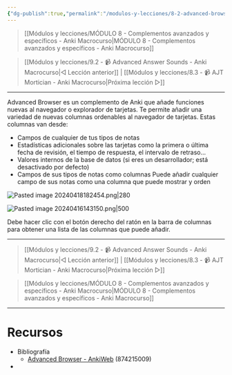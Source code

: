 ```yaml
---
{"dg-publish":true,"permalink":"/modulos-y-lecciones/8-2-advanced-browser-anki-macrocurso/","noteIcon":"","updated":"2024-05-15T22:20:33.101+02:00"}
---
```



> [[Módulos y lecciones/MÓDULO 8 - Complementos avanzados y específicos - Anki Macrocurso\|MÓDULO 8 - Complementos avanzados y específicos - Anki Macrocurso]]

> [[Módulos y lecciones/9.2 - 📹 Advanced Answer Sounds - Anki Macrocurso\|◁ Lección anterior]] | [[Módulos y lecciones/8.3 - 📹 AJT Mortician - Anki Macrocurso\|Próxima lección ▷]]

---

Advanced Browser es un complemento de Anki que añade funciones nuevas al navegador o explorador de tarjetas. Te permite añadir una variedad de nuevas columnas ordenables al navegador de tarjetas. Estas columnas van desde:

- Campos de cualquier de tus tipos de notas
- Estadísticas adicionales sobre las tarjetas como la primera o última fecha de revisión, el tiempo de respuesta, el intervalo de retraso...
- Valores internos de la base de datos (si eres un desarrollador; está desactivado por defecto)
 - Campos de sus tipos de notas como columnas Puede añadir cualquier campo de sus notas como una columna que puede mostrar y orden

![Pasted image 20240418182454.png|280](/img/user/ANEXOS/Pasted%20image%2020240418182454.png)

![Pasted image 20240416143150.png|500](/img/user/ANEXOS/Pasted%20image%2020240416143150.png)

Debe hacer clic con el botón derecho del ratón en la barra de columnas para obtener una lista de las columnas que puede añadir.  


---

> [[Módulos y lecciones/9.2 - 📹 Advanced Answer Sounds - Anki Macrocurso\|◁ Lección anterior]] | [[Módulos y lecciones/8.3 - 📹 AJT Mortician - Anki Macrocurso\|Próxima lección ▷]]

> [[Módulos y lecciones/MÓDULO 8 - Complementos avanzados y específicos - Anki Macrocurso\|MÓDULO 8 - Complementos avanzados y específicos - Anki Macrocurso]]

---

# Recursos
- Bibliografía
	- [Advanced Browser - AnkiWeb](https://ankiweb.net/shared/info/874215009) (874215009)
- 